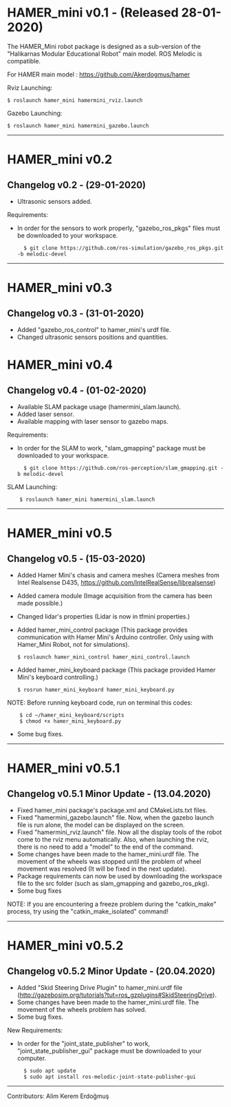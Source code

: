 # HAMER_mini v0.1 - (Released 28-01-2020)
The HAMER_Mini robot package is designed as a sub-version of the "Halikarnas Modular Educational Robot" main model. ROS Melodic is compatible.

For HAMER main model : https://github.com/Akerdogmus/hamer

Rviz Launching:

    $ roslaunch hamer_mini hamermini_rviz.launch
    
Gazebo Launching:

    $ roslaunch hamer_mini hamermini_gazebo.launch
    
------------------------------------------------------------------------------
# HAMER_mini v0.2

Changelog v0.2 - (29-01-2020)
-----------------------------
- Ultrasonic sensors added.

Requirements:

- In order for the sensors to work properly, "gazebo_ros_pkgs" files must be downloaded to your workspace.

        $ git clone https://github.com/ros-simulation/gazebo_ros_pkgs.git -b melodic-devel

----------------------------------------------------------------------------------
# HAMER_mini v0.3

Changelog v0.3 - (31-01-2020)
---------------------------

-   Added "gazebo_ros_control" to hamer_mini's urdf file.
-   Changed ultrasonic sensors positions and quantities.

# HAMER_mini v0.4

Changelog v0.4 - (01-02-2020)
------------------------------

-   Available SLAM package usage (hamermini_slam.launch).
-   Added laser sensor.
-   Available mapping with laser sensor to gazebo maps.

Requirements:

- In order for the SLAM to work, "slam_gmapping" package must be downloaded to your workspace.
    
        $ git clone https://github.com/ros-perception/slam_gmapping.git -b melodic-devel

SLAM Launching:

        $ roslaunch hamer_mini hamermini_slam.launch

------------------------------------------------------------------------------------------

# HAMER_mini v0.5

Changelog v0.5 - (15-03-2020)
------------------------------

-   Added Hamer Mini's chasis and camera meshes (Camera meshes from Intel Realsense D435, https://github.com/IntelRealSense/librealsense)
-   Added camera module (Image acquisition from the camera has been made possible.)
-   Changed lidar's properties (Lidar is now in tfmini properties.)
-   Added hamer_mini_control package (This package provides communication with Hamer Mini's Arduino controller. Only using with Hamer_Mini Robot, not for simulations).

        $ roslaunch hamer_mini_control hamer_mini_control.launch   
           
-   Added hamer_mini_keyboard package (This package provided Hamer Mini's keyboard controlling.)

        $ rosrun hamer_mini_keyboard hamer_mini_keyboard.py

NOTE: Before running keyboard code, run on terminal this codes:
        
        $ cd ~/hamer_mini_keyboard/scripts
        $ chmod +x hamer_mini_keyboard.py
        
-   Some bug fixes.
--------------------------------------------------------------------------------------------

# HAMER_mini v0.5.1

Changelog v0.5.1 Minor Update - (13.04.2020)
-------------------------------

-   Fixed hamer_mini package's package.xml and CMakeLists.txt files.
-   Fixed "hamermini_gazebo.launch" file. Now, when the gazebo launch file is run alone, the model can be displayed on the screen.
-   Fixed "hamermini_rviz.launch" file. Now all the display tools of the robot come to the rviz menu automatically. Also, when launching the rviz, there is no need to add a "model" to the end of the command.
-   Some changes have been made to the hamer_mini.urdf file. The movement of the wheels was stopped until the problem of wheel movement was resolved (It will be fixed in the next update).
-   Package requirements can now be used by downloading the workspace file to the src folder (such as slam_gmapping and gazebo_ros_pkg).
-   Some bug fixes

NOTE: If you are encountering a freeze problem during the "catkin_make" process, try using the "catkin_make_isolated" command!

--------------------------------------------------------------------------------------------

# HAMER_mini v0.5.2

Changelog v0.5.2 Minor Update - (20.04.2020)
-------------------------------

-   Added "Skid Steering Drive Plugin" to hamer_mini.urdf file (http://gazebosim.org/tutorials?tut=ros_gzplugins#SkidSteeringDrive).
-   Some changes have been made to the hamer_mini.urdf file. The movement of the wheels problem has solved.
-   Some bug fixes.

New Requirements:

- In order for the "joint_state_publisher" to work, "joint_state_publisher_gui" package must be downloaded to your computer.

        $ sudo apt update
        $ sudo apt install ros-melodic-joint-state-publisher-gui

---------------------------------------------------------------------------------------------
Contributors: Alim Kerem Erdoğmuş
